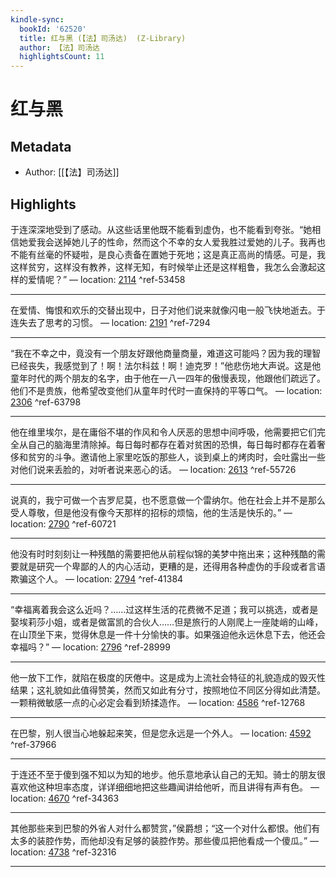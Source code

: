 ```yaml
---
kindle-sync:
  bookId: '62520'
  title: 红与黑 (【法】司汤达)  (Z-Library)
  author: 【法】司汤达
  highlightsCount: 11
---
```

# 红与黑
## Metadata
* Author: [[【法】司汤达]]

## Highlights
于连深深地受到了感动。从这些话里他既不能看到虚伪，也不能看到夸张。“她相信她爱我会送掉她儿子的性命，然而这个不幸的女人爱我胜过爱她的儿子。我再也不能有丝毫的怀疑啦，是良心责备在置她于死地；这是真正高尚的情感。可是，我这样贫穷，这样没有教养，这样无知，有时候举止还是这样粗鲁，我怎么会激起这样的爱情呢？” — location: [2114]() ^ref-53458

---
在爱情、悔恨和欢乐的交替出现中，日子对他们说来就像闪电一般飞快地逝去。于连失去了思考的习惯。 — location: [2191]() ^ref-7294

---
“我在不幸之中，竟没有一个朋友好跟他商量商量，难道这可能吗？因为我的理智已经丧失，我感觉到了！啊！法尔科兹！啊！迪克罗！”他悲伤地大声说。这是他童年时代的两个朋友的名字，由于他在一八一四年的傲慢表现，他跟他们疏远了。他们不是贵族，他希望改变他们从童年时代时一直保持的平等口气。 — location: [2306]() ^ref-63798

---
他在维里埃尔，是在庸俗不堪的作风和令人厌恶的思想中间呼吸，他需要把它们完全从自己的脑海里清除掉。每日每时都存在着对贫困的恐惧，每日每时都存在着奢侈和贫穷的斗争。邀请他上家里吃饭的那些人，谈到桌上的烤肉时，会吐露出一些对他们说来丢脸的，对听者说来恶心的话。 — location: [2613]() ^ref-55726

---
说真的，我宁可做一个吉罗尼莫，也不愿意做一个雷纳尔。他在社会上并不是那么受人尊敬，但是他没有像今天那样的招标的烦恼，他的生活是快乐的。” — location: [2790]() ^ref-60721

---
他没有时时刻刻让一种残酷的需要把他从前程似锦的美梦中拖出来；这种残酷的需要就是研究一个卑鄙的人的内心活动，更糟的是，还得用各种虚伪的手段或者言语欺骗这个人。 — location: [2794]() ^ref-41384

---
“幸福离着我会这么近吗？……过这样生活的花费微不足道；我可以挑选，或者是娶埃莉莎小姐，或者是做富凯的合伙人……但是旅行的人刚爬上一座陡峭的山峰，在山顶坐下来，觉得休息是一件十分愉快的事。如果强迫他永远休息下去，他还会幸福吗？” — location: [2796]() ^ref-28999

---
他一放下工作，就陷在极度的厌倦中。这是成为上流社会特征的礼貌造成的毁灭性结果；这礼貌如此值得赞美，然而又如此有分寸，按照地位不同区分得如此清楚。一颗稍微敏感一点的心必定会看到矫揉造作。 — location: [4586]() ^ref-12768

---
在巴黎，别人很当心地躲起来笑，但是您永远是一个外人。 — location: [4592]() ^ref-37966

---
于连还不至于傻到强不知以为知的地步。他乐意地承认自己的无知。骑士的朋友很喜欢他这种坦率态度，详详细细地把这些趣闻讲给他听，而且讲得有声有色。 — location: [4670]() ^ref-34363

---
其他那些来到巴黎的外省人对什么都赞赏，”侯爵想；“这一个对什么都恨。他们有太多的装腔作势，而他却没有足够的装腔作势。那些傻瓜把他看成一个傻瓜。” — location: [4738]() ^ref-32316

---

